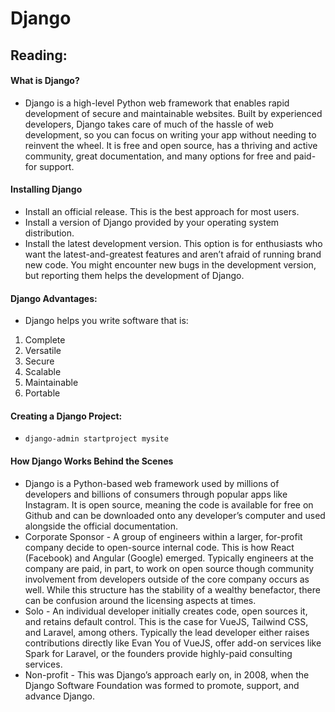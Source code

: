 # Django

## Reading:
#### What is Django?
- Django is a high-level Python web framework that enables rapid development of secure and maintainable websites. Built by experienced developers, Django takes care of much of the hassle of web development, so you can focus on writing your app without needing to reinvent the wheel. It is free and open source, has a thriving and active community, great documentation, and many options for free and paid-for support.

#### Installing Django
- Install an official release. This is the best approach for most users.
- Install a version of Django provided by your operating system distribution.
- Install the latest development version. This option is for enthusiasts who want the latest-and-greatest features and aren’t afraid of running brand new code. You might encounter new bugs in the development version, but reporting them helps the development of Django.

#### Django Advantages:
- Django helps you write software that is:
1. Complete
2. Versatile
3. Secure
4. Scalable
5. Maintainable
6. Portable

#### Creating a Django Project:
- `django-admin startproject mysite`

#### How Django Works Behind the Scenes
- Django is a Python-based web framework used by millions of developers and billions of consumers through popular apps like Instagram. It is open source, meaning the code is available for free on Github and can be downloaded onto any developer’s computer and used alongside the official documentation.
- Corporate Sponsor - A group of engineers within a larger, for-profit company decide to open-source internal code. This is how React (Facebook) and Angular (Google) emerged. Typically engineers at the company are paid, in part, to work on open source though community involvement from developers outside of the core company occurs as well. While this structure has the stability of a wealthy benefactor, there can be confusion around the licensing aspects at times.
-  Solo - An individual developer initially creates code, open sources it, and retains default control. This is the case for VueJS, Tailwind CSS, and Laravel, among others. Typically the lead developer either raises contributions directly like Evan You of VueJS, offer add-on services like Spark for Laravel, or the founders provide highly-paid consulting services.
- Non-profit - This was Django’s approach early on, in 2008, when the Django Software Foundation was formed to promote, support, and advance Django.





